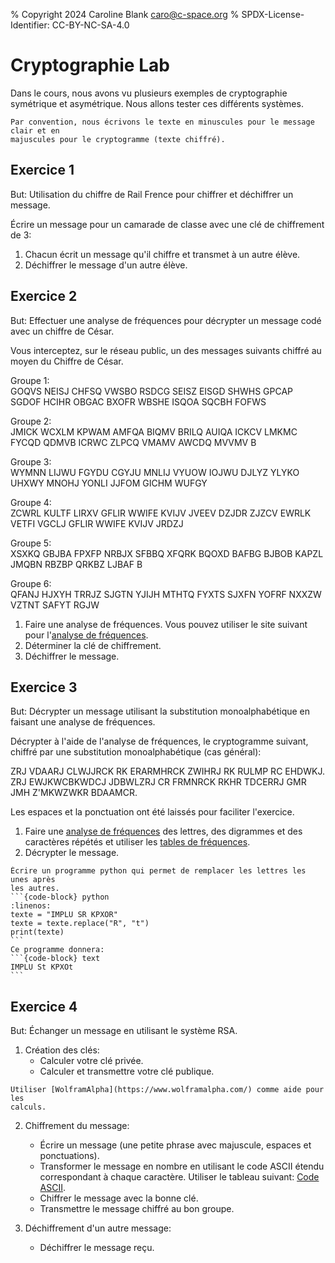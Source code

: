 % Copyright 2024 Caroline Blank <caro@c-space.org>
% SPDX-License-Identifier: CC-BY-NC-SA-4.0

# Cryptographie Lab

Dans le cours, nous avons vu plusieurs exemples de cryptographie symétrique et
asymétrique. Nous allons tester ces différents systèmes.

```{Important}
Par convention, nous écrivons le texte en minuscules pour le message clair et en
majuscules pour le cryptogramme (texte chiffré).
```

## Exercice 1

But: Utilisation du chiffre de Rail Frence pour chiffrer et déchiffrer un
message.

Écrire un message pour un camarade de classe avec une clé de chiffrement de 3:

1. Chacun écrit un message qu'il chiffre et transmet à un autre élève.
2. Déchiffrer le message d'un autre élève.

## Exercice 2

But: Effectuer une analyse de fréquences pour décrypter un message codé avec un
chiffre de César.

Vous interceptez, sur le réseau public, un des messages suivants chiffré au moyen
du Chiffre de César.

Groupe 1:\
GOQVS NEISJ CHFSQ VWSBO RSDCG SEISZ EISGD SHWHS GPCAP SGDOF HCIHR OBGAC BXOFR
WBSHE ISQOA SQCBH FOFWS

Groupe 2:\
JMICK WCXLM KPWAM AMFQA BIQMV BRILQ AUIQA ICKCV LMKMC FYCQD QDMVB
ICRWC ZLPCQ VMAMV AWCDQ MVVMV B

Groupe 3:\
WYMNN LIJWU FGYDU CGYJU MNLIJ VYUOW IOJWU DJLYZ YLYKO UHXWY MNOHJ
YONLI JJFOM GICHM WUFGY

Groupe 4:\
ZCWRL KULTF LIRXV GFLIR WWIFE KVIJV JVEEV DZJDR ZJZCV EWRLK VETFI
VGCLJ GFLIR WWIFE KVIJV JRDZJ

Groupe 5:\
XSXKQ GBJBA FPXFP NRBJX SFBBQ XFQRK BQOXD BAFBG BJBOB KAPZL JMQBN
RBZBP QRKBZ LJBAF B

Groupe 6:\
QFANJ HJXYH TRRJZ SJGTN YJIJH MTHTQ FYXTS SJXFN YOFRF NXXZW VZTNT
SAFYT RGJW

1. Faire une analyse de fréquences. Vous pouvez utiliser le site suivant pour
    l'[analyse de fréquences](https://www.dcode.fr/analyse-frequences).
2. Déterminer la clé de chiffrement.
3. Déchiffrer le message.

<!--
````{admonition} Solution
:class: note dropdown
1. GOQVS NEISJ CHFSQ VWSBO RSDCG SEISZ EISGD SHWHS GPCAP SGDOF HCIHR OBGAC BXOFR
WBSHE ISQOA SQCBH FOFWS\
clé: décalage de 14\
Texte clair: sachez que votre chien a depose quelques petites bombes partout
dans  mon jardin et que ca me contrarie (Moi, moche et méchant)

2. JMICK WCXLM KPWAM AMFQA BIQMV BRILQ AUIQA ICKCV LMKMC FYCQD QDMVB ICRWC ZLPCQ
VMAMV AWCDQ MVVMV B\
clé: décalage de 8\
Texte clair: beaucoup de choses existaient jadis mais aucun de ceux qui vivent
aujourd hui ne s en souviennent (Le Seigneur des anneaux)

3. WYMNN LIJWU FGYDU CGYJU MNLIJ VYUOW IOJWU DJLYZ YLYKO UHXWY MNOHJ YONLI JJFOM
GICHM WUFGY\
clé: décalage de 20\
Texte clair: c est trop calme j aime pas trop beaucoup ca j prefere quand c est
un peu trop plus moins calme
(Astérix et Obélix mission Cléopatre)

4. ZCWRL KULTF LIRXV GFLIR WWIFE KVIJV JVEEV DZJDR ZJZCV EWRLK VETFI VGCLJ GFLIR
WWIFE KVIJV JRDZJ\
clé: décalage de 17\
Texte clair: il faut du courage pour affronter ses ennemis mais il en faut
encore plus pour affronter ses amis (Harry Potter)

5. XSXKQ GBJBA FPXFP NRBJX SFBBQ XFQRK BQOXD BAFBG BJBOB KAPZL JMQBN RBZBP QRKBZ
LJBAF B\
Clé: décalage de 23\
Texte clair: avant je me disais que ma vie etait une tragedie je me rends compte
que c est une comedie (Jocker)

6. QFANJ HJXYH TRRJZ SJGTN YJIJH MTHTQ FYXTS SJXFN YOFRF NXXZW VZTNT SAFYT RGJW
Clé: décalage de 5\
Texte clair: la vie c est comme une boite de chocolats on ne sait jamais sur
quoi on va tomber (Forrest Gump)
````
-->

## Exercice 3

But: Décrypter un message utilisant la substitution monoalphabétique en
faisant une analyse de fréquences.

Décrypter à l'aide de l'analyse de fréquences, le cryptogramme suivant,
chiffré par une substitution monoalphabétique (cas général):

ZRJ VDAARJ CLWJJRCK RK ERARMHRCK ZWIHRJ RK RULMP RC EHDWKJ. ZRJ EWJKWCBKWDCJ
JDBWLZRJ CR FRMNRCK RKHR TDCERRJ GMR JMH Z'MKWZWKR BDAAMCR.

Les espaces et la ponctuation ont été laissés pour faciliter l'exercice.

1. Faire une [analyse de fréquences](https://www.dcode.fr/analyse-frequences)
des lettres, des digrammes et des caractères répétés et utiliser les [tables de
fréquences](./frequences.md).
2. Décrypter le message.

````{tip}
Écrire un programme python qui permet de remplacer les lettres les unes après
les autres.
```{code-block} python
:linenos:
texte = "IMPLU SR KPXOR"
texte = texte.replace("R", "t")
print(texte)
```
Ce programme donnera:
```{code-block} text
IMPLU St KPXOt
```
````

<!--
````{admonition} Solution
:class: note dropdown
Texte clair: les hommes naissent et demeurent libres et egaux en droits. les
distinctions sociales ne peuvent etre fondees que sur l'utilite commune.
````
-->

## Exercice 4

But: Échanger un message en utilisant le système RSA.

1. Création des clés:
    - Calculer votre clé privée.
    - Calculer et transmettre votre clé publique.

```{tip}
Utiliser [WolframAlpha](https://www.wolframalpha.com/) comme aide pour les
calculs.
```

2. Chiffrement du message:
    - Écrire un message (une petite phrase avec majuscule, espaces et
    ponctuations).
    - Transformer le message en nombre en utilisant le code ASCII étendu
    correspondant à chaque caractère. Utiliser le tableau suivant:
    [Code ASCII](./images/code-ascii.pdf).
    - Chiffrer le message avec la bonne clé.
    - Transmettre le message chiffré au bon groupe.

3. Déchiffrement d'un autre message:
    - Déchiffrer le message reçu.
